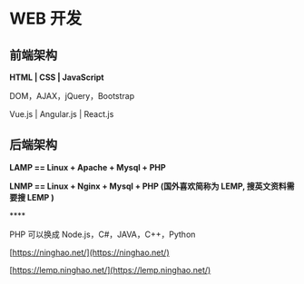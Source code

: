 # WEB 开发

## 前端架构

**HTML  \|  CSS  \|  JavaScript**



DOM，AJAX，jQuery，Bootstrap

Vue.js  \|  Angular.js  \|  React.js

## 后端架构

**LAMP == Linux + Apache + Mysql + PHP** 

**LNMP == Linux + Nginx + Mysql + PHP \(国外喜欢简称为 LEMP, 搜英文资料需要搜 LEMP \)**

\*\*\*\*

PHP 可以换成 Node.js，C\#，JAVA，C++，Python

[https://ninghao.net/](https://ninghao.net/)

[https://lemp.ninghao.net/](https://lemp.ninghao.net/)

